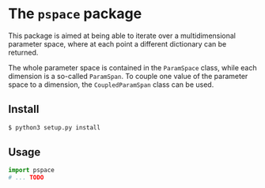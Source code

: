 # The `pspace` package

This package is aimed at being able to iterate over a multidimensional parameter space, where at each point a different dictionary can be returned.

The whole parameter space is contained in the `ParamSpace` class, while each dimension is a so-called `ParamSpan`. To couple one value of the parameter space to a dimension, the `CoupledParamSpan` class can be used.

## Install

```python
$ python3 setup.py install
```

## Usage

```python
import pspace
# ... TODO
```
